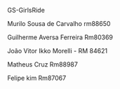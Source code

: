 GS-GirlsRide

Murilo Sousa de Carvalho rm88650

Guilherme Aversa Ferreira Rm80369

João Vitor Ikko Morelli - RM 84621

Matheus Cruz Rm88987

Felipe kim Rm87067
